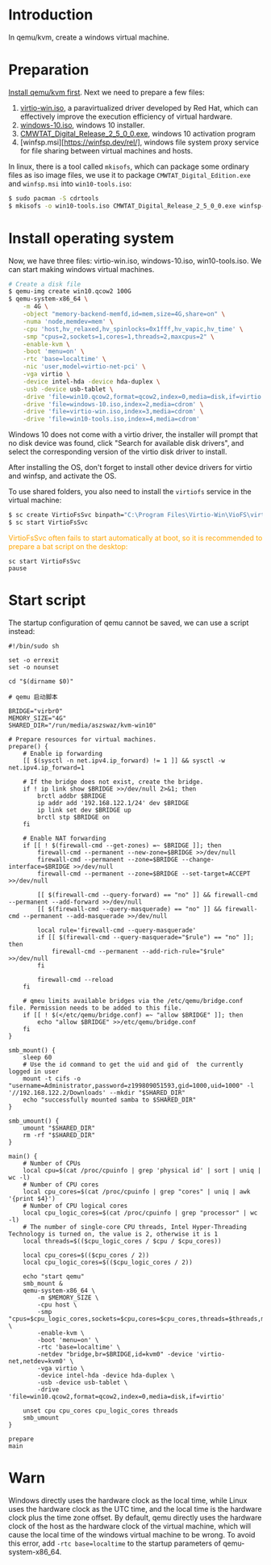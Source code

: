 # Introduction

In qemu/kvm, create a windows virtual machine.

# Preparation

[Install qemu/kvm first](kvm.md). Next we need to prepare a few files:

1. [virtio-win.iso](https://github.com/virtio-win/virtio-win-pkg-scripts/blob/master/README.md), a paravirtualized driver developed by Red Hat, which can effectively improve the execution efficiency of virtual hardware.
2. [windows-10.iso](https://www.microsoft.com/zh-cn/software-download/windows10ISO), windows 10 installer.
3. [CMWTAT_Digital_Release_2_5_0_0.exe](https://github.com/aszswaz/CMWTAT_Digital_Edition), windows 10 activation program
4. [winfsp.msi][https://winfsp.dev/rel/], windows file system proxy service for file sharing between virtual machines and hosts.

In linux, there is a tool called `mkisofs`, which can package some ordinary files as iso image files, we use it to package `CMWTAT_Digital_Edition.exe` and `winfsp.msi` into `win10-tools.iso`:

```bash
$ sudo pacman -S cdrtools
$ mkisofs -o win10-tools.iso CMWTAT_Digital_Release_2_5_0_0.exe winfsp-1.11.22176.msi
```

# Install operating system

Now, we have three files: virtio-win.iso, windows-10.iso, win10-tools.iso. We can start making windows virtual machines.

```bash
# Create a disk file
$ qemu-img create win10.qcow2 100G
$ qemu-system-x86_64 \
    -m 4G \
    -object "memory-backend-memfd,id=mem,size=4G,share=on" \
    -numa 'node,memdev=mem' \
    -cpu 'host,hv_relaxed,hv_spinlocks=0x1fff,hv_vapic,hv_time' \
    -smp "cpus=2,sockets=1,cores=1,threads=2,maxcpus=2" \
    -enable-kvm \
    -boot 'menu=on' \
    -rtc 'base=localtime' \
    -nic 'user,model=virtio-net-pci' \
    -vga virtio \
    -device intel-hda -device hda-duplex \
    -usb -device usb-tablet \
    -drive 'file=win10.qcow2,format=qcow2,index=0,media=disk,if=virtio' \
    -drive 'file=windows-10.iso,index=2,media=cdrom' \
    -drive 'file=virtio-win.iso,index=3,media=cdrom' \
    -drive 'file=win10-tools.iso,index=4,media=cdrom'
```

Windows 10 does not come with a virtio driver, the installer will prompt that no disk device was found, click "Search for available disk drivers", and select the corresponding version of the virtio disk driver to install.

After installing the OS, don't forget to install other device drivers for virtio and winfsp, and activate the OS.

To use shared folders, you also need to install the `virtiofs` service in the virtual machine:

```bash
$ sc create VirtioFsSvc binpath="C:\Program Files\Virtio-Win\VioFS\virtiofs.exe" start=auto depend="WinFsp.Launcher/VirtioFsDrv" DisplayName="Virtio FS Service"
$ sc start VirtioFsSvc
```

<font color="orange">VirtioFsSvc often fails to start automatically at boot, so it is recommended to prepare a bat script on the desktop:</font>

```basic
sc start VirtioFsSvc
pause
```

# Start script

The startup configuration of qemu cannot be saved, we can use a script instead:

```shell
#!/bin/sudo sh

set -o errexit
set -o nounset

cd "$(dirname $0)"

# qemu 启动脚本

BRIDGE="virbr0"
MEMORY_SIZE="4G"
SHARED_DIR="/run/media/aszswaz/kvm-win10"

# Prepare resources for virtual machines.
prepare() {
    # Enable ip forwarding
    [[ $(sysctl -n net.ipv4.ip_forward) != 1 ]] && sysctl -w net.ipv4.ip_forward=1

    # If the bridge does not exist, create the bridge.
    if ! ip link show $BRIDGE >>/dev/null 2>&1; then
        brctl addbr $BRIDGE
        ip addr add '192.168.122.1/24' dev $BRIDGE
        ip link set dev $BRIDGE up
        brctl stp $BRIDGE on
    fi

    # Enable NAT forwarding
    if [[ ! $(firewall-cmd --get-zones) =~ $BRIDGE ]]; then
        firewall-cmd --permanent --new-zone=$BRIDGE >>/dev/null
        firewall-cmd --permanent --zone=$BRIDGE --change-interface=$BRIDGE >>/dev/null
        firewall-cmd --permanent --zone=$BRIDGE --set-target=ACCEPT >>/dev/null

        [[ $(firewall-cmd --query-forward) == "no" ]] && firewall-cmd --permanent --add-forward >>/dev/null
        [[ $(firewall-cmd --query-masquerade) == "no" ]] && firewall-cmd --permanent --add-masquerade >>/dev/null

        local rule='firewall-cmd --query-masquerade'
        if [[ $(firewall-cmd --query-masquerade="$rule") == "no" ]]; then
            firewall-cmd --permanent --add-rich-rule="$rule" >>/dev/null
        fi

        firewall-cmd --reload
    fi

    # qmeu limits available bridges via the /etc/qemu/bridge.conf file. Permission needs to be added to this file.
    if [[ ! $(</etc/qemu/bridge.conf) =~ "allow $BRIDGE" ]]; then
        echo "allow $BRIDGE" >>/etc/qemu/bridge.conf
    fi
}

smb_mount() {
    sleep 60
    # Use the id command to get the uid and gid of  the currently logged in user
    mount -t cifs -o "username=Administrator,password=z199809051593,gid=1000,uid=1000" -l '//192.168.122.2/Downloads' --mkdir "$SHARED_DIR"
    echo "successfully mounted samba to $SHARED_DIR"
}

smb_umount() {
    umount "$SHARED_DIR"
    rm -rf "$SHARED_DIR"
}

main() {
    # Number of CPUs
    local cpu=$(cat /proc/cpuinfo | grep 'physical id' | sort | uniq | wc -l)
    # Number of CPU cores
    local cpu_cores=$(cat /proc/cpuinfo | grep "cores" | uniq | awk '{print $4}')
    # Number of CPU logical cores
    local cpu_logic_cores=$(cat /proc/cpuinfo | grep "processor" | wc -l)
    # The number of single-core CPU threads, Intel Hyper-Threading Technology is turned on, the value is 2, otherwise it is 1
    local threads=$(($cpu_logic_cores / $cpu / $cpu_cores))

    local cpu_cores=$(($cpu_cores / 2))
    local cpu_logic_cores=$(($cpu_logic_cores / 2))

    echo "start qemu"
    smb_mount &
    qemu-system-x86_64 \
        -m $MEMORY_SIZE \
        -cpu host \
        -smp "cpus=$cpu_logic_cores,sockets=$cpu,cores=$cpu_cores,threads=$threads,maxcpus=$cpu_logic_cores" \
        -enable-kvm \
        -boot 'menu=on' \
        -rtc 'base=localtime' \
        -netdev "bridge,br=$BRIDGE,id=kvm0" -device 'virtio-net,netdev=kvm0' \
        -vga virtio \
        -device intel-hda -device hda-duplex \
        -usb -device usb-tablet \
        -drive 'file=win10.qcow2,format=qcow2,index=0,media=disk,if=virtio'

    unset cpu cpu_cores cpu_logic_cores threads
    smb_umount
}

prepare
main
```

# Warn

Windows directly uses the hardware clock as the local time, while Linux uses the hardware clock as the UTC time, and the local time is the hardware clock plus the time zone offset. By default, qemu directly uses the hardware clock of the host as the hardware clock of the virtual machine, which will cause the local time of the windows virtual machine to be wrong. To avoid this error, add `-rtc base=localtime` to the startup parameters of qemu-system-x86_64.